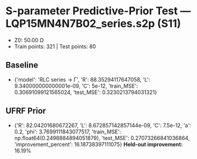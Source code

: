 # S-parameter Predictive-Prior Test — LQP15MN4N7B02_series.s2p (S11)
- Z0: 50.00 Ω
- Train points: 321  |  Test points: 80

## Baseline
- {'model': 'RLC series -> Γ', 'R': 88.35294117647058, 'L': 9.340000000000001e-09, 'C': 5e-12, 'train_MSE': 0.30691099121565024, 'test_MSE': 0.3230213794031321}

## UFRF Prior
- {'R': 82.04201680672267, 'L': 8.672857142857144e-09, 'C': 7.5e-12, 'a': 0.2, 'phi': 3.7699111843077517, 'train_MSE': np.float64(0.2498884894051879), 'test_MSE': 0.27073266841036864, 'improvement_percent': 16.18738397111075}
**Held-out improvement:** 16.19%